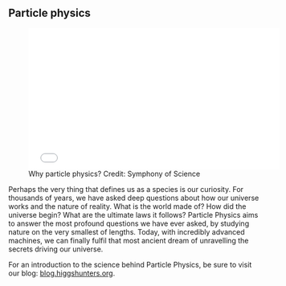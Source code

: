 ## Particle physics

<figure>
  <iframe src="//player.vimeo.com/video/102828577" width="500" height="281" frameborder="0" class="video-embed" webkitallowfullscreen mozallowfullscreen allowfullscreen></iframe>
  <figcaption>Why particle physics? Credit: Symphony of Science</figcaption>
</figure>

Perhaps the very thing that defines us as a species is our curiosity. For thousands of years, we have asked deep questions about how our universe works and the nature of reality.
What is the world made of? How did the universe begin? What are the ultimate laws it follows? Particle Physics aims to answer the most profound questions we have ever asked, by studying nature on the very smallest of lengths. Today, with incredibly advanced machines, we can finally fulfil that most ancient dream of unravelling the secrets driving our universe.

For an introduction to the science behind Particle Physics, be sure to visit our blog: [blog.higgshunters.org](http://blog.higgshunters.org/).

